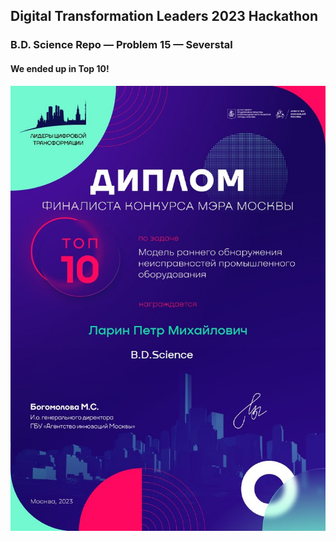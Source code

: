 ## Digital Transformation Leaders 2023 Hackathon
### B.D. Science Repo — Problem 15 — Severstal

#### We ended up in Top 10!

![We are in Top 10!](certificate.jpg)
